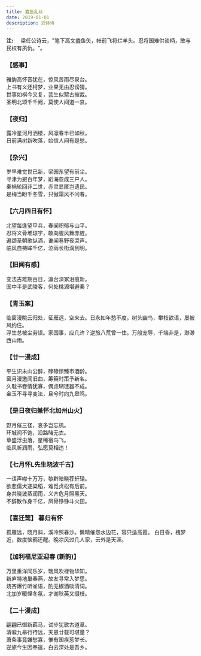 ```yaml
---
title: 蠧鱼乱丝
date: 2019-01-01
description: 近体诗
---
```

**注:**  &nbsp; &nbsp; 梁任公诗云，"笔下高文蠹鱼矢，帐前飞将烂羊头。忍将国难供谈柄，敢与民权有夙仇。"。

### 【感事】  
雅韵高怀音犹在，惊风苦雨尽泉台。  
上书有义还柯梦，业果无由忍谤猜。  
世事如棋今又复，芸生似絮古摧裁。  
圣明北颂千千阙，莫使人间道一哀。  
  
### 【夜归】  
露冷星河月洒楼，风凛春半已如秋。  
日前满树新吹落，始信人间有是愁。  
  
### 【杂兴】  
岁早难觉世已新，梁园东望有前尘。  
寻津为避百年梦，蹈海忽成三户人。  
秦祸轮回非二世，赤灵显匿岂遗民。  
是梅当盼千冬雪，只傲霜风不问春。  
  
### 【六月四日有怀】  
北望每逢望甲兵，春阑积郁与山平。  
忍将义骨堆琼宇，敢向腥风舞赤旌。   
遍颂圣朝歌纵酒，谁闻巷野夜哭声。  
临风自祷眸千亿，泣雨长街滴到明。  
  
### 【旧闻有感】  
变法古难期百日，瀛台深冢泪痕新。  
圄中半是武陵客，何处桃源堪避秦？  
  
### 【青玉案】  
临窗漫眺云归处，征雁远，空来去。日永如年愁不度。树头幽鸟，攀枝欲语，屡被风约住。  
浮生总被尘劳误。家国事，应几许？逆旅八荒曾一住。万般宠辱，千端非是，渺渺西山雨。  
  
### 【廿一漫成】  
平生识未山公醉，碌碌惊臻市酒龄。  
窗月漫邀闻旧曲，筹筴时策予新名。  
久耽书卷情犹寡，偶虑瑚琏器不成。  
金玉不寻寻变法，旦兮时向九皋鸣。  
  
### 【是日夜归兼怀北加州山火】  
野月催三径，哀多岂忘机。  
环城闻不饱，沿路睹无衣。  
草盛浮虫落，星稀宿鸟飞。  
临风祈润雨，弘愿莫相违！  
  
### 【七月怀L先生晓波千古】  
一语声噤十万万，黎黔暗晓荐轩辕。  
欲悲儒犬逐粱稻，难觅贞松有后前。  
身共晓波蒸润雨，义齐危月照黑天。  
不辞散作身千亿，凤骨铮铮斗火田。  
  
### 【喜迁莺】 暮归有怀   
孤雁远，晓月斜，溪冷照春沙。懒晴催怨水边花，容只适高霞。   白日昏，槐梦近，数度恼鸦还醒。晚凉风过几人家，云外是天涯。  
  
### 【加利福尼亚迎春 (新韵)】  
万里重洋同乐岁，瑞风吹禄物华知。  
新庐特地巢春燕，故友寻常入梦思。  
烧吝爆竹听雀语，酌无椒酒啖清词。  
北加岁暖悭冬氛，才谢秋英又缀枝。  
  
  
### 【二十漫成】  
翩翩已御新羁马，试步犹歌古道章。  
清唳九皋行待远，天恩廿载可堪量？  
萧条事竟嫌愁寡，惟有国疾惹梦长。  
逆旅今生因奉遣，白云深处是吾乡。  
